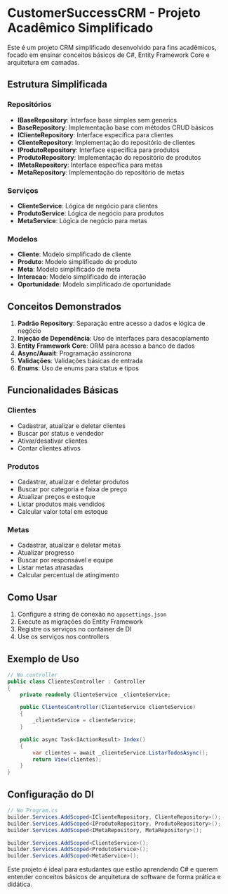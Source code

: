 # CustomerSuccessCRM - Projeto Acadêmico Simplificado

Este é um projeto CRM simplificado desenvolvido para fins acadêmicos, focado em ensinar conceitos básicos de C#, Entity Framework Core e arquitetura em camadas.

## Estrutura Simplificada

### Repositórios
- **IBaseRepository**: Interface base simples sem generics
- **BaseRepository**: Implementação base com métodos CRUD básicos
- **IClienteRepository**: Interface específica para clientes
- **ClienteRepository**: Implementação do repositório de clientes
- **IProdutoRepository**: Interface específica para produtos
- **ProdutoRepository**: Implementação do repositório de produtos
- **IMetaRepository**: Interface específica para metas
- **MetaRepository**: Implementação do repositório de metas

### Serviços
- **ClienteService**: Lógica de negócio para clientes
- **ProdutoService**: Lógica de negócio para produtos
- **MetaService**: Lógica de negócio para metas

### Modelos
- **Cliente**: Modelo simplificado de cliente
- **Produto**: Modelo simplificado de produto
- **Meta**: Modelo simplificado de meta
- **Interacao**: Modelo simplificado de interação
- **Oportunidade**: Modelo simplificado de oportunidade

## Conceitos Demonstrados

1. **Padrão Repository**: Separação entre acesso a dados e lógica de negócio
2. **Injeção de Dependência**: Uso de interfaces para desacoplamento
3. **Entity Framework Core**: ORM para acesso a banco de dados
4. **Async/Await**: Programação assíncrona
5. **Validações**: Validações básicas de entrada
6. **Enums**: Uso de enums para status e tipos

## Funcionalidades Básicas

### Clientes
- Cadastrar, atualizar e deletar clientes
- Buscar por status e vendedor
- Ativar/desativar clientes
- Contar clientes ativos

### Produtos
- Cadastrar, atualizar e deletar produtos
- Buscar por categoria e faixa de preço
- Atualizar preços e estoque
- Listar produtos mais vendidos
- Calcular valor total em estoque

### Metas
- Cadastrar, atualizar e deletar metas
- Atualizar progresso
- Buscar por responsável e equipe
- Listar metas atrasadas
- Calcular percentual de atingimento

## Como Usar

1. Configure a string de conexão no `appsettings.json`
2. Execute as migrações do Entity Framework
3. Registre os serviços no container de DI
4. Use os serviços nos controllers

## Exemplo de Uso

```csharp
// No controller
public class ClientesController : Controller
{
    private readonly ClienteService _clienteService;

    public ClientesController(ClienteService clienteService)
    {
        _clienteService = clienteService;
    }

    public async Task<IActionResult> Index()
    {
        var clientes = await _clienteService.ListarTodosAsync();
        return View(clientes);
    }
}
```

## Configuração do DI

```csharp
// No Program.cs
builder.Services.AddScoped<IClienteRepository, ClienteRepository>();
builder.Services.AddScoped<IProdutoRepository, ProdutoRepository>();
builder.Services.AddScoped<IMetaRepository, MetaRepository>();

builder.Services.AddScoped<ClienteService>();
builder.Services.AddScoped<ProdutoService>();
builder.Services.AddScoped<MetaService>();
```

Este projeto é ideal para estudantes que estão aprendendo C# e querem entender conceitos básicos de arquitetura de software de forma prática e didática. 